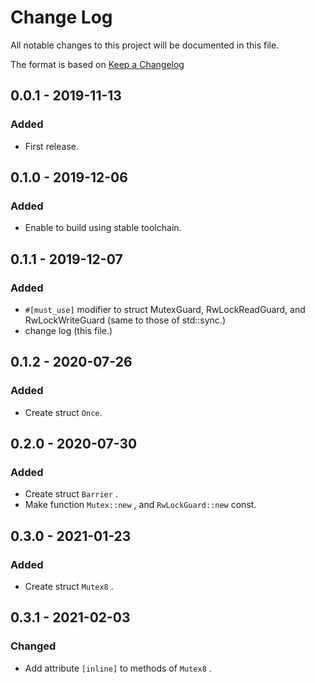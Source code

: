 # Change Log
All notable changes to this project will be documented in this file.

The format is based on [Keep a Changelog](http://keepachangelog.com/)

## 0.0.1 - 2019-11-13
### Added
- First release.

## 0.1.0 - 2019-12-06
### Added
- Enable to build using stable toolchain.

## 0.1.1 - 2019-12-07
### Added
- `#[must_use]` modifier to struct MutexGuard, RwLockReadGuard, and RwLockWriteGuard (same to those of std::sync.)
- change log (this file.)

## 0.1.2 - 2020-07-26
### Added
- Create struct `Once`.

## 0.2.0 - 2020-07-30
### Added
- Create struct `Barrier` .
- Make function `Mutex::new` , and `RwLockGuard::new` const.

## 0.3.0 - 2021-01-23
### Added
- Create struct `Mutex8` .

## 0.3.1 - 2021-02-03
###  Changed
- Add attribute `[inline]` to methods of `Mutex8` .
